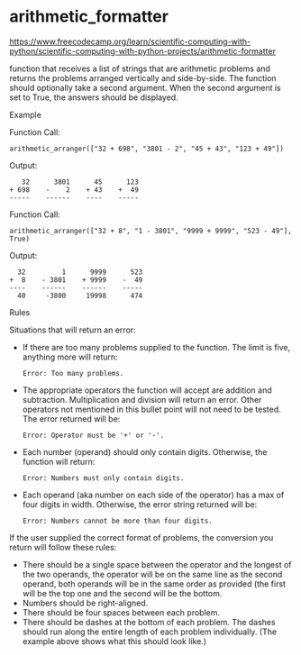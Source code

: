 # arithmetic_formatter

https://www.freecodecamp.org/learn/scientific-computing-with-python/scientific-computing-with-python-projects/arithmetic-formatter

function that receives a list of strings that are arithmetic problems and returns the problems arranged vertically and side-by-side. The function should optionally take a second argument. When the second argument is set to True, the answers should be displayed.

Example

Function Call:

    arithmetic_arranger(["32 + 698", "3801 - 2", "45 + 43", "123 + 49"])

Output:

       32      3801      45      123
    + 698    -    2    + 43    +  49
    -----    ------    ----    -----

Function Call:

    arithmetic_arranger(["32 + 8", "1 - 3801", "9999 + 9999", "523 - 49"], True)

Output:

      32         1      9999      523
    +  8    - 3801    + 9999    -  49
    ----    ------    ------    -----
      40     -3800     19998      474

Rules

Situations that will return an error:
- If there are too many problems supplied to the function. The limit is five, anything more will return: 

      Error: Too many problems.
- The appropriate operators the function will accept are addition and subtraction. Multiplication and division will return an error. Other operators not mentioned in this bullet point will not need to be tested. The error returned will be:
      
      Error: Operator must be '+' or '-'.
- Each number (operand) should only contain digits. Otherwise, the function will return: 
      
      Error: Numbers must only contain digits.
- Each operand (aka number on each side of the operator) has a max of four digits in width. Otherwise, the error string returned will be: 
      
      Error: Numbers cannot be more than four digits.
      
If the user supplied the correct format of problems, the conversion you return will follow these rules:
- There should be a single space between the operator and the longest of the two operands, the operator will be on the same line as the second operand, both operands will be in the same order as provided (the first will be the top one and the second will be the bottom.
- Numbers should be right-aligned.
- There should be four spaces between each problem.
- There should be dashes at the bottom of each problem. The dashes should run along the entire length of each problem individually. (The example above shows what this should look like.)
